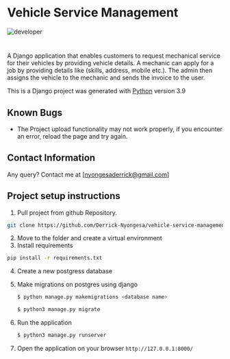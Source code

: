# Vehicle Service Management

![developer](https://img.shields.io/badge/Developer-Derrick%20Daniel%20Nyongesa-blue)

#

A Django application that enables customers to request mechanical service for their vehicles by providing vehicle details. A mechanic can apply for a job by providing details like (skills, address, mobile etc.). The admin then assigns the vehicle to the mechanic and sends the invoice to the user.

This is a Django project was generated with [Python](https://www.python.org/) version 3.9

## Known Bugs

- The Project upload functionality may not work properly, if you encounter an error, reload the page and try again.

## Contact Information

Any query? Contact me at [nyongesaderrick@gmail.com]

## Project setup instructions

1. Pull project from github Repository.

```bash
git clone https://github.com/Derrick-Nyongesa/vehicle-service-management
```

2. Move to the folder and create a virtual environment
3. Install requirements

```bash
pip install -r requirements.txt
```

4. Create a new postgress database

5. Make migrations on postgres using django
   ```bash
   $ python manage.py makemigrations <database name>
   ```
   ```bash
   $ python3 manage.py migrate
   ```
6. Run the application
   ```bash
   $ python3 manage.py runserver
   ```
7. Open the application on your browser `http://127.0.0.1:8000/`

